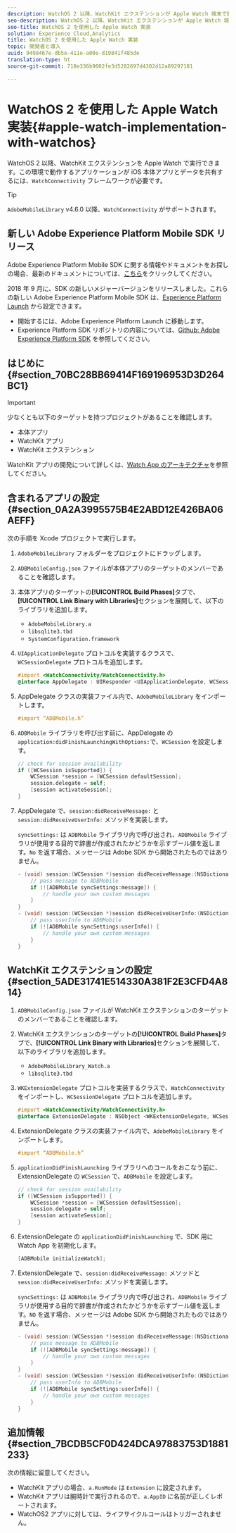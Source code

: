 ```yaml
---
description: WatchOS 2 以降、WatchKit エクステンションが Apple Watch 端末で動作するようになります。この環境で動作するアプリケーションが iOS 本体アプリとデータを共有するには、WatchConnectivity フレームワークが必要です。
seo-description: WatchOS 2 以降、WatchKit エクステンションが Apple Watch 端末で動作するようになります。この環境で動作するアプリケーションが iOS 本体アプリとデータを共有するには、WatchConnectivity フレームワークが必要です。
seo-title: WatchOS 2 を使用した Apple Watch 実装
solution: Experience Cloud,Analytics
title: WatchOS 2 を使用した Apple Watch 実装
topic: 開発者と導入
uuid: 9498467e-db5e-411e-a00e-d19841f485de
translation-type: ht
source-git-commit: 718e336b9002fe3d5282697d4302d12a89297181

---
```



# WatchOS 2 を使用した Apple Watch 実装{#apple-watch-implementation-with-watchos}

WatchOS 2 以降、WatchKit エクステンションを Apple Watch で実行できます。この環境で動作するアプリケーションが iOS 本体アプリとデータを共有するには、`WatchConnectivity` フレームワークが必要です。

>[!TIP]
>
>`AdobeMobileLibrary` v4.6.0 以降、`WatchConnectivity` がサポートされます。

## 新しい Adobe Experience Platform Mobile SDK リリース

Adobe Experience Platform Mobile SDK に関する情報やドキュメントをお探しの場合、最新のドキュメントについては、[こちら](https://aep-sdks.gitbook.io/docs/)をクリックしてください。

2018 年 9 月に、SDK の新しいメジャーバージョンをリリースしました。これらの新しい Adobe Experience Platform Mobile SDK は、[Experience Platform Launch](https://www.adobe.com/jp/experience-platform/launch.html) から設定できます。

* 開始するには、Adobe Experience Platform Launch に移動します。
* Experience Platform SDK リポジトリの内容については、[Github: Adobe Experience Platform SDK](https://github.com/Adobe-Marketing-Cloud/acp-sdks) を参照してください。

## はじめに {#section_70BC28BB69414F169196953D3D264BC1}

>[!IMPORTANT]
>
>少なくとも以下のターゲットを持つプロジェクトがあることを確認します。
>
>* 本体アプリ
>* WatchKit アプリ
>* WatchKit エクステンション
>



WatchKit アプリの開発について詳しくは、[Watch App のアーキテクチャ](https://developer.apple.com/library/ios/documentation/General/Conceptual/WatchKitProgrammingGuide/DesigningaWatchKitApp.html#//apple_ref/doc/uid/TP40014969-CH3-SW1)を参照してください。

## 含まれるアプリの設定 {#section_0A2A3995575B4E2ABD12E426BA06AEFF}

次の手順を Xcode プロジェクトで実行します。

1. `AdobeMobileLibrary` フォルダーをプロジェクトにドラッグします。
1. `ADBMobileConfig.json` ファイルが本体アプリのターゲットのメンバーであることを確認します。
1. 本体アプリのターゲットの&#x200B;**[!UICONTROL Build Phases]**&#x200B;タブで、**[!UICONTROL Link Binary with Libraries]**&#x200B;セクションを展開して、以下のライブラリを追加します。

   * `AdobeMobileLibrary.a`
   * `libsqlite3.tbd`
   * `SystemConfiguration.framework`

1. `UIApplicationDelegate` プロトコルを実装するクラスで、`WCSessionDelegate` プロトコルを追加します。

   ```objective-c
   #import <WatchConnectivity/WatchConnectivity.h> 
   @interface AppDelegate : UIResponder <UIApplicationDelegate, WCSessionDelegate>
   ```

1. AppDelegate クラスの実装ファイル内で、`AdobeMobileLibrary` をインポートします。

   ```objective-c
   #import “ADBMobile.h”
   ```

1. `ADBMobile` ライブラリを呼び出す前に、AppDelegate の `application:didFinishLaunchingWithOptions:`で、`WCSession` を設定します。

   ```objective-c
   // check for session availability 
   if ([WCSession isSupported]) { 
       WCSession *session = [WCSession defaultSession]; 
       session.delegate = self; 
       [session activateSession]; 
   }
   ```

1. AppDelegate で、`session:didReceiveMessage:` と `session:didReceiveUserInfo:` メソッドを実装します。

   `syncSettings:` は `ADBMobile` ライブラリ内で呼び出され、`ADBMobile` ライブラリが使用する目的で辞書が作成されたかどうかを示すブール値を返します。`No` を返す場合、メッセージは Adobe SDK から開始されたものではありません。

   ```objective-c
   - (void) session:(WCSession *)session didReceiveMessage:(NSDictionary<NSString *,id> *)message { 
       // pass message to ADBMobile 
       if (![ADBMobile syncSettings:message]) { 
           // handle your own custom messages 
       } 
   } 
   - (void) session:(WCSession *)session didReceiveUserInfo:(NSDictionary<NSString *,id> *)userInfo { 
       // pass userInfo to ADBMobile 
       if (![ADBMobile syncSettings:userInfo]) { 
           // handle your own custom messages 
       } 
   } 
   ```

## WatchKit エクステンションの設定 {#section_5ADE31741E514330A381F2E3CFD4A814}

1. `ADBMobileConfig.json` ファイルが WatchKit エクステンションのターゲットのメンバーであることを確認します。
1. WatchKit エクステンションのターゲットの&#x200B;**[!UICONTROL Build Phases]**&#x200B;タブで、**[!UICONTROL Link Binary with Libraries]**&#x200B;セクションを展開して、以下のライブラリを追加します。

   * `AdobeMobileLibrary_Watch.a`
   * `libsqlite3.tbd`

1. `WKExtensionDelegate` プロトコルを実装するクラスで、`WatchConnectivity` をインポートし、`WCSessionDelegate` プロトコルを追加します。

   ```objective-c
   #import <WatchConnectivity/WatchConnectivity.h> 
   @interface ExtensionDelegate : NSObject <WKExtensionDelegate, WCSessionDelegate>
   ```

1. ExtensionDelegate クラスの実装ファイル内で、`AdobeMobileLibrary` をインポートします。

   ```objective-c
   #import “ADBMobile.h”
   ```

1. `applicationDidFinishLaunching` ライブラリへのコールをおこなう前に、ExtensionDelegate の `WCSession` で、`ADBMobile` を設定します。

   ```objective-c
   // check for session availability 
   if ([WCSession isSupported]) { 
       WCSession *session = [WCSession defaultSession]; 
       session.delegate = self; 
       [session activateSession]; 
   }
   ```

1. ExtensionDelegate の `applicationDidFinishLaunching` で、SDK 用に Watch App を初期化します。

   ```objective-c
   [ADBMobile initializeWatch];
   ```

1. ExtensionDelegate で、`session:didReceiveMessage:` メソッドと `session:didReceiveUserInfo:` メソッドを実装します。

   `syncSettings:` は `ADBMobile` ライブラリ内で呼び出され、`ADBMobile` ライブラリが使用する目的で辞書が作成されたかどうかを示すブール値を返します。`NO` を返す場合、メッセージは Adobe SDK から開始されたものではありません。

   ```objective-c
   - (void) session:(WCSession *)session didReceiveMessage:(NSDictionary<NSString *,id> *)message { 
       // pass message to ADBMobile 
       if (![ADBMobile syncSettings:message]) { 
           // handle your own custom messages 
       } 
   } 
   - (void) session:(WCSession *)session didReceiveUserInfo:(NSDictionary<NSString *,id> *)userInfo { 
       // pass userInfo to ADBMobile 
       if (![ADBMobile syncSettings:userInfo]) { 
           // handle your own custom messages 
       } 
   } 
   ```

## 追加情報 {#section_7BCDB5CF0D424DCA97883753D1881233}

次の情報に留意してください。

* WatchKit アプリの場合、`a.RunMode` は `Extension` に設定されます。
* WatchKit アプリは腕時計で実行されるので、`a.AppID` に名前が正しくレポートされます。
* WatchOS2 アプリに対しては、ライフサイクルコールはトリガーされません。


